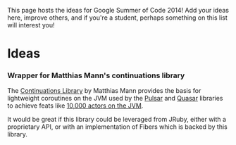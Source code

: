 This page hosts the ideas for Google Summer of Code 2014! Add your ideas here, improve others, and if you're a student, perhaps something on this list will interest you!

Ideas
=====

### Wrapper for Matthias Mann's continuations library

The [Continuations Library](http://www.matthiasmann.de/content/view/24/26/) by Matthias Mann provides the basis for lightweight coroutines on the JVM used by the [Pulsar](https://github.com/puniverse/pulsar) and [Quasar](https://github.com/puniverse/quasar) libraries to achieve feats like [10,000 actors on the JVM](http://blog.paralleluniverse.co/post/64210769930/spaceships2).

It would be great if this library could be leveraged from JRuby, either with a proprietary API, or with an implementation of Fibers which is backed by this library.